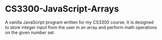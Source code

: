 # CS3300-JavaScript-Arrays

A vanilla JavaScript program written for my CS3300 course. It is designed to store integer input from the user in an array and perform math operations on the given number set.
